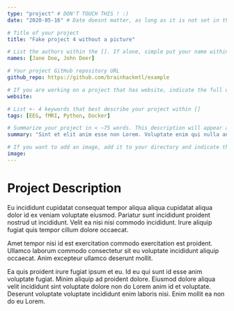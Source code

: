 ```yaml
---
type: "project" # DON'T TOUCH THIS ! :)
date: "2020-05-16" # Date doesnt matter, as long as it is not set in the future

# Title of your project
title: "Fake project 4 without a picture"

# List the authors within the []. If alone, simple put your name within []
names: [Jane Doe, John Deer]

# Your project GitHub repository URL
github_repo: https://github.com/brainhackmtl/example 

# If you are working on a project that has website, indicate the full url including https:// below or leave it empty.
website: 

# List +- 4 keywords that best describe your project within []
tags: [EEG, fMRI, Python, Docker]

# Summarize your project in < ~75 words. This description will appear at the top of your page and on the page with all projects.
summary: "Sint et elit anim esse non Lorem. Voluptate enim qui nulla anim do magna ipsum deserunt sit adipisicing mollit. Incididunt pariatur laborum pariatur ullamco dolore tempor adipisicing incididunt qui officia elit."

# If you want to add an image, add it to your directory and indicate the name below with the extension
image: 
---
```


# Project Description

Eu incididunt cupidatat consequat tempor aliqua aliqua cupidatat aliqua dolor id ex veniam voluptate eiusmod. Pariatur sunt incididunt proident nostrud ut incididunt. Velit ea nisi nisi commodo incididunt. Irure aliquip fugiat quis tempor cillum dolore occaecat.

Amet tempor nisi id est exercitation commodo exercitation est proident. Ullamco laborum commodo consectetur sit eu voluptate incididunt aliquip occaecat. Anim excepteur ullamco deserunt mollit.

Ea quis proident irure fugiat ipsum et eu. Id eu qui sunt id esse anim voluptate fugiat. Minim aliquip ad proident dolore. Eiusmod dolore aliqua velit incididunt sint voluptate dolore non do Lorem anim id et voluptate. Deserunt voluptate voluptate incididunt enim laboris nisi. Enim mollit ea non do eu Lorem.